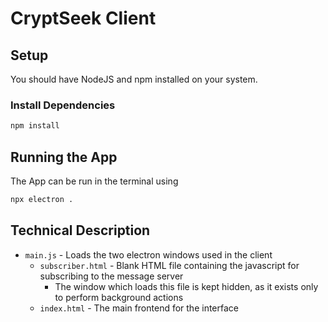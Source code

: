 # CryptSeek Client

## Setup
You should have NodeJS and npm installed on your system.

### Install Dependencies
```sh
npm install
```

## Running the App
The App can be run in the terminal using
```sh
npx electron .
```

## Technical Description
- `main.js` - Loads the two electron windows used in the client
  - `subscriber.html` - Blank HTML file containing the javascript for subscribing to the message server
    - The window which loads this file is kept hidden, as it exists only to perform background actions
  - `index.html` - The main frontend for the interface
